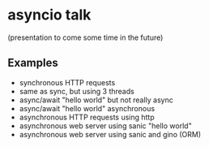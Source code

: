 # asyncio talk

(presentation to come some time in the future)

## Examples

- synchronous HTTP requests
- same as sync, but using 3 threads
- async/await "hello world" but not really async
- async/await "hello world" asynchronous
- asynchronous HTTP requests using http
- asynchronous web server using sanic "hello world"
- asynchronous web server using sanic and gino (ORM)
